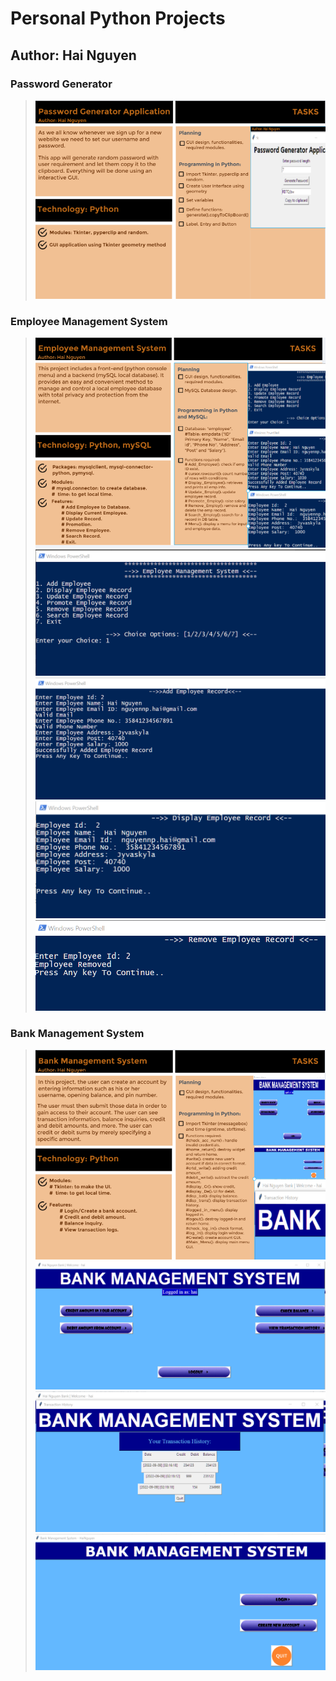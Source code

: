 # Personal Python Projects
## Author: Hai Nguyen

### Password Generator  
>![](/Python-Projects/pics/Portfolio1-PassGenerator.png)  
### Employee Management System  
>![](/Python-Projects/pics/Portfolio3-EmpMnt.png) 
>![](/Python-Projects/pics/Portfolio3-EmpMnt01.png) 
>![](/Python-Projects/pics/Portfolio3-EmpMnt02.png) 
>![](/Python-Projects/pics/Portfolio3-EmpMnt03.png) 
>![](/Python-Projects/pics/Portfolio3-EmpMnt04.png) 

### Bank Management System  
>![](/Python-Projects/pics/Portfolio2-BankMngt.png) 
>![](/Python-Projects/pics/Portfolio2-BankMnt1.png) 
>![](/Python-Projects/pics/Portfolio2-BankMnt2.png)  
>![](/Python-Projects/pics/Portfolio2-BankMnt3.png)  

